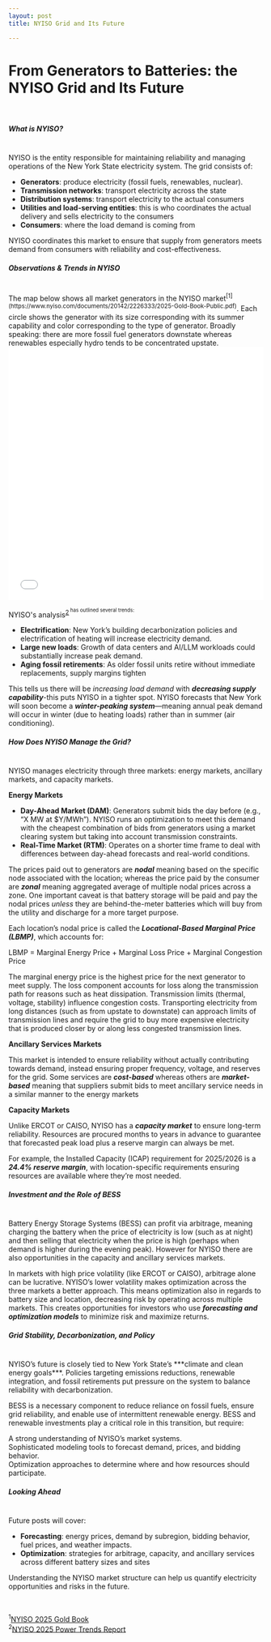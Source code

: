 ```yaml
---
layout: post
title: NYISO Grid and Its Future

---
```


# From Generators to Batteries: the NYISO Grid and Its Future
<br>

##### What is NYISO?
<br>
NYISO is the entity responsible for maintaining reliability and managing operations of the New York State electricity system. The grid consists of:

* **Generators**: produce electricity (fossil fuels, renewables, nuclear).  
* **Transmission networks**: transport electricity across the state   
* **Distribution systems**: transport electricity to the actual consumers  
* **Utilities and load-serving entities**: this is who coordinates the actual delivery and sells electricity to the consumers   
* **Consumers**: where the load demand is coming from 

NYISO coordinates this market to ensure that supply from generators meets demand from consumers with reliability and cost-effectiveness.

##### Observations & Trends in NYISO
<br>
The map below shows all market generators in the NYISO market<sup>[1](https://www.nyiso.com/documents/20142/2226333/2025-Gold-Book-Public.pdf)</sup>. Each circle shows the generator with its size corresponding with its summer capability and color corresponding to the type of generator. Broadly speaking: there are more fossil fuel generators downstate whereas renewables especially hydro tends to be concentrated upstate. 

<iframe src="{{ '/assets/maps/nyiso_generators.html' | relative_url }}" 
        width="100%" 
        height="500" 
        style="border:none;">
</iframe>

NYISO's analysis<sup>[2](https://www.nyiso.com/documents/20142/2223020/2025-Power-Trends.pdf)<sup> has outlined several trends: 

* **Electrification**: New York’s building decarbonization policies and electrification of heating will increase electricity demand.  
* **Large new loads**: Growth of data centers and AI/LLM workloads could substantially increase peak demand.  
* **Aging fossil retirements**: As older fossil units retire without immediate replacements, supply margins tighten

This tells us there will be *increasing load demand* with ***decreasing supply capability***-this puts NYISO in a tighter spot. NYISO forecasts that New York will soon become a ***winter-peaking system***—meaning annual peak demand will occur in winter (due to heating loads) rather than in summer (air conditioning).

##### How Does NYISO Manage the Grid?
<br>
NYISO manages electricity through three markets: energy markets, ancillary markets, and capacity markets. 

**Energy Markets**

* **Day-Ahead Market (DAM)**: Generators submit bids the day before (e.g., “X MW at $Y/MWh”). NYISO runs an optimization to meet this demand with the cheapest combination of bids from generators using a market clearing system but taking into account transmission constraints.  
* **Real-Time Market (RTM)**: Operates on a shorter time frame to deal with differences between day-ahead forecasts and real-world conditions.

The prices paid out to generators are ***nodal*** meaning based on the specific node associated with the location; whereas the price paid by the consumer are ***zonal*** meaning aggregated average of multiple nodal prices across a zone. One important caveat is that battery storage will be paid and pay the nodal prices *unless* they are behind-the-meter batteries which will buy from the utility and discharge for a more target purpose. 

Each location’s nodal price is called the ***Locational-Based Marginal Price (LBMP)***, which accounts for:

LBMP = Marginal Energy Price + Marginal Loss Price + Marginal Congestion Price


The marginal energy price is the highest price for the next generator to meet supply. The loss component accounts for loss along the transmission path for reasons such as heat dissipation. Transmission limits (thermal, voltage, stability) influence congestion costs. Transporting electricity from long distances (such as from upstate to downstate) can approach limits of transmission lines and require the grid to buy more expensive electricity that is produced closer by or along less congested transmission lines. 

**Ancillary Services Markets**

This market is intended to ensure reliability without actually contributing towards demand, instead ensuring proper frequency, voltage, and reserves for the grid. Some services are ***cost-based*** whereas others are ***market-based*** meaning that suppliers submit bids to meet ancillary service needs in a similar manner to the energy markets

**Capacity Markets**

Unlike ERCOT or CAISO, NYISO has a ***capacity market*** to ensure long-term reliability. Resources are procured months to years in advance to guarantee that forecasted peak load plus a reserve margin can always be met.

For example, the Installed Capacity (ICAP) requirement for 2025/2026 is a ***24.4% reserve margin***, with location-specific requirements ensuring resources are available where they’re most needed.

##### Investment and the Role of BESS
<br>
Battery Energy Storage Systems (BESS) can profit via arbitrage, meaning charging the battery when the price of electricity is low (such as at night) and then selling that electricity when the price is high (perhaps when demand is higher during the evening peak). However for NYISO there are also opportunities in the capacity and ancillary services markets. 

In markets with high price volatility (like ERCOT or CAISO), arbitrage alone can be lucrative. NYISO’s lower volatility makes optimization across the three markets a better approach. This means optimization also in regards to battery size and location, decreasing risk by operating across multiple markets. This creates opportunities for investors who use ***forecasting and optimization models*** to minimize risk and maximize returns.

##### Grid Stability, Decarbonization, and Policy
<br>
NYISO’s future is closely tied to New York State’s ***climate and clean energy goals***. Policies targeting emissions reductions, renewable integration, and fossil retirements put pressure on the system to balance reliability with decarbonization.

BESS is a necessary component to reduce reliance on fossil fuels, ensure grid reliability, and enable use of intermittent renewable energy. BESS and renewable investments play a critical role in this transition, but require:

A strong understanding of NYISO’s market systems.  
Sophisticated modeling tools to forecast demand, prices, and bidding behavior.  
Optimization approaches to determine where and how resources should participate.

##### Looking Ahead
<br>
Future posts will cover:

* **Forecasting**: energy prices, demand by subregion, bidding behavior, fuel prices, and weather impacts.  
* **Optimization**: strategies for arbitrage, capacity, and ancillary services across different battery sizes and sites 

Understanding the NYISO market structure can help us quantify electricity opportunities and risks in the future. 

<br>

<sup>1</sup>[NYISO 2025 Gold Book](https://www.nyiso.com/documents/20142/2226333/2025-Gold-Book-Public.pdf)  
<sup>2</sup>[NYISO 2025 Power Trends Report](https://www.nyiso.com/documents/20142/2223020/2025-Power-Trends.pdf)  

